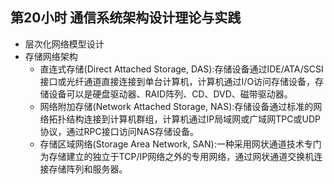 ## 第20小时 通信系统架构设计理论与实践
- 层次化网络模型设计
- 存储网络架构
	- 直连式存储(Direct Attached Storage, DAS):存储设备通过IDE/ATA/SCSI接口或光纤通道直接连接到单台计算机，计算机通过I/O访问存储设备，存储设备可以是硬盘驱动器、RAID阵列、CD、DVD、磁带驱动器。
	- 网络附加存储(Network Attached Storage, NAS):存储设备通过标准的网络拓扑结构连接到计算机群组，计算机通过IP局域网或广域网TPC或UDP协议，通过RPC接口访问NAS存储设备。
	- 存储区域网络(Storage Area Network, SAN):一种采用网状通道技术专门为存储建立的独立于TCP/IP网络之外的专用网络，通过网状通道交换机连接存储阵列和服务器。